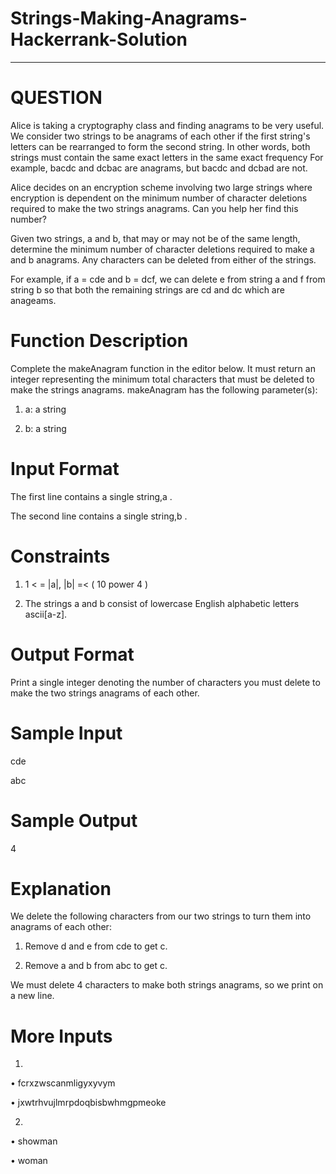 # Strings-Making-Anagrams-Hackerrank-Solution
-----------------------------------------------------------------------
# QUESTION 

Alice is taking a cryptography class and finding anagrams to be very useful. We consider two strings to be anagrams of each other if the first string's letters can be rearranged to form the second string. In other words, both strings must contain the same exact letters in the same exact frequency For example, bacdc and dcbac are anagrams, but bacdc and dcbad are not.

Alice decides on an encryption scheme involving two large strings where encryption is dependent on the minimum number of character deletions required to make the two strings anagrams. Can you help her find this number?

Given two strings, a and b,  that may or may not be of the same length, determine the minimum number of character deletions required to make a and b anagrams. Any characters can be deleted from either of the strings.

For example, if a = cde and b = dcf, we can delete e from string a and f from string b so that both the remaining strings are cd  and dc which are anageams.

# Function Description

Complete the makeAnagram function in the editor below. It must return an integer representing the minimum total characters that must be deleted to make the strings anagrams.
makeAnagram has the following parameter(s):

1.	a: a string

2.	b: a string

# Input Format

The first line contains a single string,a .

The second line contains a single string,b .

# Constraints

1.	1 < = |a|, |b| =< ( 10 power 4 ) 

2. 	The strings a and b consist of lowercase English alphabetic letters ascii[a-z].

# Output Format

Print a single integer denoting the number of characters you must delete to make the two strings anagrams of each other.

# Sample Input

cde

abc

# Sample Output

4

# Explanation

We delete the following characters from our two strings to turn them into anagrams of each other:

1.	Remove d and e from cde to get c.

2.	Remove a and b from abc to get c.

We must delete 4 characters to make both strings anagrams, so we print  on a new line.

# More Inputs
1.
•	fcrxzwscanmligyxyvym

•	jxwtrhvujlmrpdoqbisbwhmgpmeoke

2.
•	showman

•	woman
